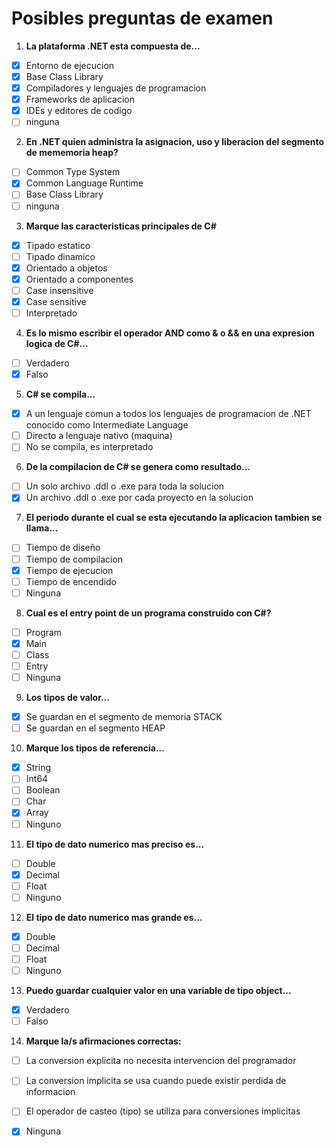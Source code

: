 # Posibles preguntas de examen

1. **La plataforma .NET esta compuesta de...**

- [x] Entorno de ejecucion
- [x] Base Class Library
- [x] Compiladores y lenguajes de programacion
- [x] Frameworks de aplicacion
- [x] IDEs y editores de codigo
- [ ] ninguna

2. **En .NET quien administra la asignacion, uso y liberacion del segmento de mememoria heap?**

- [ ] Common Type System
- [x] Common Language Runtime
- [ ] Base Class Library
- [ ] ninguna

3. **Marque las caracteristicas principales de C#**

- [x] Tipado estatico
- [ ] Tipado dinamico
- [x] Orientado a objetos
- [x] Orientado a componentes
- [ ] Case insensitive
- [x] Case sensitive
- [ ] Interpretado

4. **Es lo mismo escribir el operador AND como & o && en una expresion logica de C#...**

- [ ] Verdadero
- [x] Falso

5. **C# se compila...**

- [x] A un lenguaje comun a todos los lenguajes de programacion de .NET conocido como Intermediate Language
- [ ] Directo a lenguaje nativo (maquina)
- [ ] No se compila, es interpretado   

6. **De la compilacion de C# se genera como resultado...**

- [ ] Un solo archivo .ddl o .exe para toda la solucion
- [x] Un archivo .ddl o .exe por cada proyecto en la solucion

7. **El periodo durante el cual se esta ejecutando la aplicacion tambien se llama...**

- [ ] Tiempo de diseño
- [ ] Tiempo de compilacion
- [x] Tiempo de ejecucion
- [ ] Tiempo de encendido
- [ ] Ninguna

8. **Cual es el entry point de un programa construido con C#?**

- [ ] Program
- [x] Main
- [ ] Class
- [ ] Entry
- [ ] Ninguna

9. **Los tipos de valor...**

- [x] Se guardan en el segmento de memoria STACK
- [ ] Se guardan en el segmento HEAP

10. **Marque los tipos de referencia...**

- [x] String
- [ ] Int64
- [ ] Boolean
- [ ] Char
- [x] Array
- [ ] Ninguno

11. **El tipo de dato numerico mas preciso es...**

- [ ] Double
- [x] Decimal 
- [ ] Float
- [ ] Ninguno

12. **El tipo de dato numerico mas grande es...**

- [x] Double
- [ ] Decimal
- [ ] Float
- [ ] Ninguno

13. **Puedo guardar cualquier valor en una variable de tipo object...**

- [x] Verdadero
- [ ] Falso

14. **Marque la/s afirmaciones correctas:**

- [ ] La conversion explicita no necesita intervencion del programador
- [ ] La conversion implicita se usa cuando puede existir perdida de informacion
- [ ] El operador de casteo (tipo) se utiliza para conversiones implicitas
- [x] Ninguna



